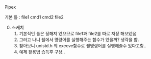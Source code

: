Pipex

기본 틀 : file1 cmd1 cmd2 file2

0. 스케치
	1) 기본적인 틀은 정해져 있으므로 file1과 file2를 따로 저장 해보았음
	2) 그러고 나니 쉘에서 명령어를 실행해주는 함수가 있을까? 생각을 함.
	3) 찾아보니 unistd.h 의 execve함수로 쉘명령어를 실행해줄수 있다고함..
	4) 예제 활용법 습득후 구상..